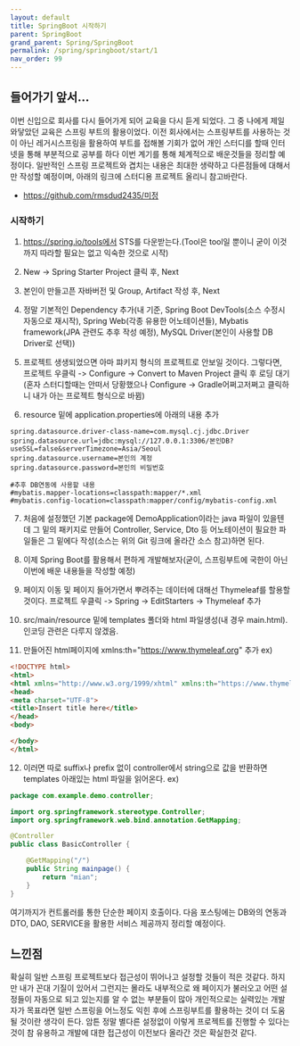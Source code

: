 ```yaml
---
layout: default
title: SpringBoot 시작하기
parent: SpringBoot
grand_parent: Spring/SpringBoot
permalink: /spring/springboot/start/1
nav_order: 99
---
```


## 들어가기 앞서...

 이번 신입으로 회사를 다시 들어가게 되어 교육을 다시 듣게 되었다. 그 중 나에게 제일 와닿았던 교육은 스프링 부트의 활용이었다. 이전 회사에서는 스프링부트를 사용하는 것이 아닌 레거시스프링을 활용하여 부트를 접해볼 기회가 없어 개인 스터디를 할때 인터넷을 통해 부분적으로 공부를 하다 이번 계기를 통해 체계적으로 배운것들을 정리할 예정이다. 일반적인 스프링 프로젝트와 겹치는 내용은 최대한 생략하고 다른점들에 대해서만 작성할 예정이며, 아래의 링크에 스터디용 프로젝트 올리니 참고바란다.  
  
 - https://github.com/rmsdud2435/미정

### 시작하기

  1) https://spring.io/tools에서 STS를 다운받는다.(Tool은 tool일 뿐이니 굳이 이것까지 따라할 필요는 없고 익숙한 것으로 시작)
  
  2) New -> Spring Starter Project 클릭 후, Next 
  
  3) 본인이 만들고픈 자바버전 및 Group, Artifact 작성 후, Next
  
  4) 정말 기본적인 Dependency 추가(내 기준, Spring Boot DevTools(소스 수정시 자동으로 재시작), Spring Web(각종 유용한 어노테이션들), Mybatis framework(JPA 관련도 추후 작성 예정), MySQL Driver(본인이 사용할 DB Driver로 선택))
    
  5) 프로젝트 생생되었으면 아마 퍄키지 형식의 프로젝트로 안보일 것이다. 그렇다면, 프로젝트 우클릭 -> Configure -> Convert to Maven Project 클릭 후 로딩 대기(혼자 스터디할때는 안떠서 당황했으나 Configure -> Gradle어쩌고저쩌고 클릭하니 내가 아는 프로젝트 형식으로 바뀜)
  
  6) resource 밑에 application.properties에 아래의 내용 추가 
```properties
spring.datasource.driver-class-name=com.mysql.cj.jdbc.Driver
spring.datasource.url=jdbc:mysql://127.0.0.1:3306/본인DB?useSSL=false&serverTimezone=Asia/Seoul
spring.datasource.username=본인의 계정
spring.datasource.password=본인의 비밀번호

#추후 DB연동에 사용할 내용
#mybatis.mapper-locations=classpath:mapper/*.xml
#mybatis.config-location=classpath:mapper/config/mybatis-config.xml
```
  
  7) 처음에 설정했던 기본 package에 DemoApplication이라는 java 파일이 있을텐데 그 밑의 패키지로 만들어 Controller, Service, Dto 등 어노테이션이 필요한 파일들은 그 밑에다 작성(소스는 위의 Git 링크에 올라간 소스 참고)하면 된다.
  
  8) 이제 Spring Boot를 활용해서 편하게 개발해보자(굳이, 스프링부트에 국한이 아닌 이번에 배운 내용들을 작성할 예정)
  
  9) 페이지 이동 및 페이지 들어가면서 뿌려주는 데이터에 대해선 Thymeleaf를 할용할 것이다. 프로젝트 우클릭 -> Spring -> EditStarters -> Thymeleaf 추가  
  
  10) src/main/resource 밑에 templates 폴더와 html 파일생성(내 경우 main.html). 인코딩 관련은 다루지 않겠음.
  
  11) 만들어진 html페이지에 xmlns:th="https://www.thymeleaf.org" 추가
  ex) 
```html
<!DOCTYPE html>
<html>
<html xmlns="http://www.w3.org/1999/xhtml" xmlns:th="https://www.thymeleaf.org">
<head>
<meta charset="UTF-8">
<title>Insert title here</title>
</head>
<body>

</body>
</html>

```
  
  12) 이러면 따로 suffix나 prefix 없이 controller에서 string으로 값을 반환하면 templates 아래있는 html 파일을 읽어온다. 
  ex) 
```java
package com.example.demo.controller;

import org.springframework.stereotype.Controller;
import org.springframework.web.bind.annotation.GetMapping;

@Controller
public class BasicController {

	@GetMapping("/")
	public String mainpage() {
		return "mian";
	}
}

```

여기까지가 컨트롤러를 통한 단순한 페이지 호출이다. 다음 포스팅에는 DB와의 연동과 DTO, DAO, SERVICE을 활용한 서비스 제공까지 정리할 예정이다.


## 느낀점
  
 확실히 일반 스프링 프로젝트보다 접근성이 뛰어나고 설정할 것들이 적은 것같다. 하지만 내가 꼰대 기질이 있어서 그런지는 몰라도 내부적으로 왜 페이지가 불러오고 어떤 설정들이 자동으로 되고 있는지를 알 수 없는 부분들이 많아 개인적으로는 실력있는 개발자가 목표라면 일반 스프링을 어느정도 익힌 후에 스프링부트를 활용하는 것이 더 도움 될 것이란 생각이 든다. 암튼 정말 별다른 설정없이 이렇게 프로젝트를 진행할 수 있다는 것이 참 유용하고 개발에 대한 접근성이 이전보다 올라간 것은 확실한것 같다.
